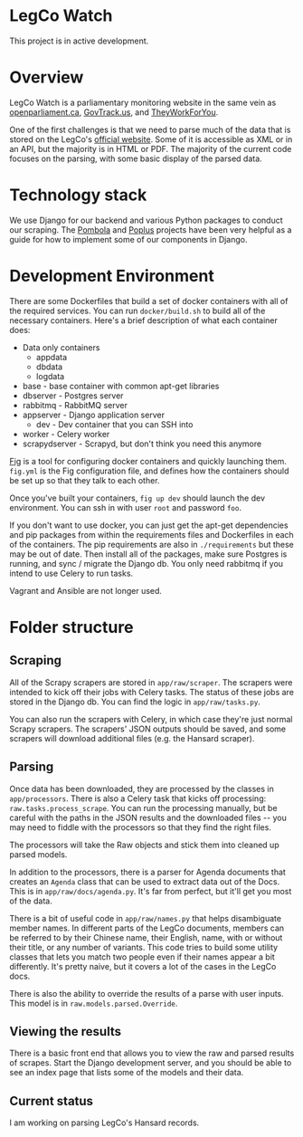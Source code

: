 # LegCo Watch

This project is in active development.

# Overview

LegCo Watch is a parliamentary monitoring website in the same vein as [openparliament.ca](http://openparliament.ca),
[GovTrack.us](http://govtrack.us), and [TheyWorkForYou](http://theyworkforyou.com).

One of the first challenges is that we need to parse much of the data that is stored on the LegCo's
[official website](http://legco.gov.hk).  Some of it is accessible as XML or in an API, but the majority
is in HTML or PDF.  The majority of the current code focuses on the parsing, with some basic display
of the parsed data.

# Technology stack

We use Django for our backend and various Python packages to conduct our scraping.  The
[Pombola](https://github.com/mysociety/pombola/) and [Poplus](http://poplus.org/) projects have been very
helpful as a guide for how to implement some of our components in Django.

# Development Environment

There are some Dockerfiles that build a set of docker containers with all of the required services.  You can run
`docker/build.sh` to build all of the necessary containers.  Here's a brief description of what each container does:

 - Data only containers
   - appdata
   - dbdata
   - logdata
 - base - base container with common apt-get libraries
 - dbserver - Postgres server
 - rabbitmq - RabbitMQ server
 - appserver - Django application server
   - dev - Dev container that you can SSH into
 - worker - Celery worker
 - scrapydserver - Scrapyd, but don't think you need this anymore
 
[Fig](www.fig.sh) is a tool for configuring docker containers and quickly launching them.  
`fig.yml` is the Fig configuration file, and defines how the containers should be set up so that they talk to each other.

Once you've built your containers, `fig up dev` should launch the dev environment.  You can ssh in with user `root`
and password `foo`.

If you don't want to use docker, you can just get the apt-get dependencies and pip packages from within the requirements
files and Dockerfiles in each of the containers.  The pip requirements are also in `./requirements` but these may be out
of date.  Then install all of the packages, make sure Postgres is running, and sync / migrate the Django db.  You
only need rabbitmq if you intend to use Celery to run tasks.

Vagrant and Ansible are not longer used.

# Folder structure

## Scraping

All of the Scrapy scrapers are stored in `app/raw/scraper`.  The scrapers were intended to kick off their jobs with
Celery tasks.  The status of these jobs are stored in the Django db.  You can find the logic in `app/raw/tasks.py`.

You can also run the scrapers with Celery, in which case they're just normal Scrapy scrapers.  The scrapers' JSON
outputs should be saved, and some scrapers will download additional files (e.g. the Hansard scraper).

## Parsing

Once data has been downloaded, they are processed by the classes in `app/processors`.  There is also a Celery task
that kicks off processing: `raw.tasks.process_scrape`.  You can run the processing manually, but be careful
with the paths in the JSON results and the downloaded files -- you may need to fiddle with the processors so that
they find the right files.

The processors will take the Raw objects and stick them into cleaned up parsed models.

In addition to the processors, there is a parser for Agenda documents that creates an `Agenda` class that can be
used to extract data out of the Docs.  This is in `app/raw/docs/agenda.py`.  It's far from perfect, but it'll get you
most of the data.

There is a bit of useful code in `app/raw/names.py` that helps disambiguate member names.  In different parts of the LegCo
documents, members can be referred to by their Chinese name, their English, name, with or without their title, or any
number of variants.  This code tries to build some utility classes that lets you match two people even if their names
appear a bit differently.  It's pretty naive, but it covers a lot of the cases in the LegCo docs.

There is also the ability to override the results of a parse with user inputs.  This model is in `raw.models.parsed.Override`.

## Viewing the results

There is a basic front end that allows you to view the raw and parsed results of scrapes.  Start the Django development
server, and you should be able to see an index page that lists some of the models and their data.

## Current status

I am working on parsing LegCo's Hansard records.
